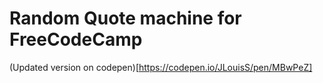 # Random Quote machine for FreeCodeCamp
(Updated version on codepen)[https://codepen.io/JLouisS/pen/MBwPeZ]

